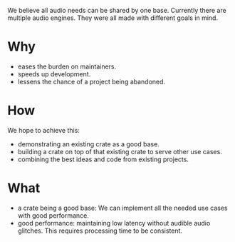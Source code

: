 We believe all audio needs can be shared by one base. Currently there are
multiple audio engines. They were all made with different goals in mind.

# Why
- eases the burden on maintainers.
- speeds up development.
- lessens the chance of a project being abandoned.

# How
We hope to achieve this:
- demonstrating an existing crate as a good base.
- building a crate on top of that existing crate to serve other use cases.
- combining the best ideas and code from existing projects.

# What
- a crate being a good base: We can implement all the needed use cases with
  good performance.
- good performance: maintaining low latency without audible audio glitches. This
  requires processing time to be consistent. 
